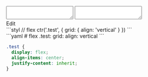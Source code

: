 <div data-size="150" class="code-cont" data-example="vertical-A">
    <div class="code">
        <div class="code-wrap">
            <textarea id="stylus"></textarea>
            <textarea id="css"></textarea>
            <div class="edit-code">
                <span>Edit</span>
            </div>
        </div>
    </div>
</div>


<div data-size="150" data-examples="stylus"></div>
```styl
// flex
ctr('.test', {
  grid: {
    align: 'vertical'
  }
})
```

<div data-size="150" data-examples="yaml"></div>
```yaml
# flex
.test:
  grid:
    align: vertical
```

```css
.test {
  display: flex;
  align-items: center;
  justify-content: inherit;
}
```
<div class="cf"></div>
